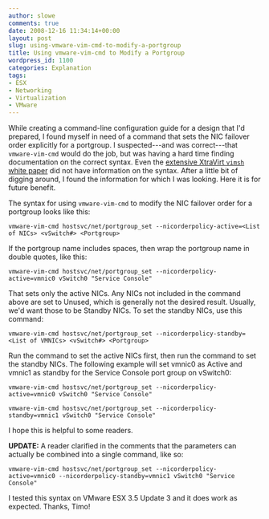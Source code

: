 ```yaml
---
author: slowe
comments: true
date: 2008-12-16 11:34:14+00:00
layout: post
slug: using-vmware-vim-cmd-to-modify-a-portgroup
title: Using vmware-vim-cmd to Modify a Portgroup
wordpress_id: 1100
categories: Explanation
tags:
- ESX
- Networking
- Virtualization
- VMware
---
```


While creating a command-line configuration guide for a design that I'd prepared, I found myself in need of a command that sets the NIC failover order explicitly for a portgroup. I suspected---and was correct---that `vmware-vim-cmd` would do the job, but was having a hard time finding documentation on the correct syntax. Even the [extensive XtraVirt `vimsh` white paper](http://knowledge.xtravirt.com/white-papers/scripting.html) did not have information on the syntax. After a little bit of digging around, I found the information for which I was looking. Here it is for future benefit.

The syntax for using `vmware-vim-cmd` to modify the NIC failover order for a portgroup looks like this:

	vmware-vim-cmd hostsvc/net/portgroup_set --nicorderpolicy-active=<List of NICs> <vSwitch#> <Portgroup>

If the portgroup name includes spaces, then wrap the portgroup name in double quotes, like this:

	vmware-vim-cmd hostsvc/net/portgroup_set --nicorderpolicy-active=vmnic0 vSwitch0 "Service Console"

That sets only the active NICs. Any NICs not included in the command above are set to Unused, which is generally not the desired result. Usually, we'd want those to be Standby NICs. To set the standby NICs, use this command:

	vmware-vim-cmd hostsvc/net/portgroup_set --nicorderpolicy-standby=<List of VMNICs> <vSwitch#> <Portgroup>

Run the command to set the active NICs first, then run the command to set the standby NICs. The following example will set vmnic0 as Active and vmnic1 as standby for the Service Console port group on vSwitch0:

	vmware-vim-cmd hostsvc/net/portgroup_set --nicorderpolicy-active=vmnic0 vSwitch0 "Service Console"  
	
	vmware-vim-cmd hostsvc/net/portgroup_set --nicorderpolicy-standby=vmnic1 vSwitch0 "Service Console"

I hope this is helpful to some readers.

**UPDATE:** A reader clarified in the comments that the parameters can actually be combined into a single command, like so:

	vmware-vim-cmd hostsvc/net/portgroup_set --nicorderpolicy-active=vmnic0 --nicorderpolicy-standby=vmnic1 vSwitch0 "Service Console"

I tested this syntax on VMware ESX 3.5 Update 3 and it does work as expected. Thanks, Timo!
